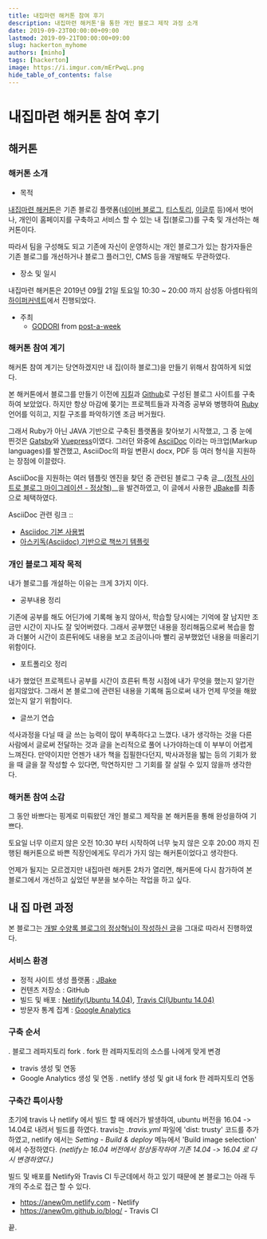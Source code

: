 ```yaml
---
title: 내집마련 해커톤 참여 후기
description: 내집마련 해커톤'을 통한 개인 블로그 제작 과정 소개
date: 2019-09-23T00:00:00+09:00
lastmod: 2019-09-21T00:00:00+09:00
slug: hackerton_myhome
authors: [minho]
tags: [hackerton]
image: https://i.imgur.com/mErPwqL.png
hide_table_of_contents: false
---
```


# 내집마련 해커톤 참여 후기

## **해커톤**

### 해커톤 소개

- 목적

[내집마련 해커톤](https://www.notion.so/be735a45ff444a48bd4a23a0a299e2e5)은 기존 블로깅 플랫폼([네이버 블로그](https://section.blog.naver.com/BlogHome.nhn/), [티스토리](https://www.tistory.com/), [이글루](http://www.egloos.com) 등)에서 벗어나, 개인이 홈페이지를 구축하고 서비스 할 수 있는 내 집(블로그)를 구축 및 개선하는 해커톤이다.

따라서 팀을 구성해도 되고 기존에 자신이 운영하시는 개인 블로그가 있는 참가자들은 기존 블로그를 개선하거나 블로그 플러그인, CMS 등을 개발해도 무관하였다.

- 장소 및 일시

내집마련 해커톤은 2019년 09월 21일 토요일 10:30 ~ 20:00 까지 삼성동 아셈타워의 [하이퍼커넥트](https://hyperconnect.com/)에서 진행되었다.

- 주최
  - [GODORI](https://github.com/godori) from [post-a-week](https://github.com/post-a-week/blog)


### 해커톤 참여 계기
해커톤 참여 계기는 당연하겠지만 내 집(이하 블로그)을 만들기 위해서 참여하게 되었다.

본 해커톤에서 블로그를 만들기 이전에 [지킬](https://jekyllrb-ko.github.io/)과 [Github](https://github.com/)로 구성된 블로그 사이트를 구축하여 보았었다. 하지만 항상 마감에 쫒기는 프로젝트들과 자격증 공부와 병행하여 [Ruby](https://www.ruby-lang.org/) 언어를 익히고, 지킬 구조를 파악하기엔 조금 버거웠다.

그래서 Ruby가 아닌 JAVA 기반으로 구축된 플랫폼을 찾아보기 시작했고, 그 중 눈에 띈것은 [Gatsby](http://gatsbyjs.org/)와 [Vuepress](https://vuepress.vuejs.org/)이였다. 그러던 와중에 [AsciiDoc](https://asciidoctor.org/) 이라는 마크업(Markup languages)를 발견했고, AsciiDoc의 파일 변환시 docx, PDF 등 여러 형식을 지원하는 장점에 이끌렸다.

AsciiDoc을 지원하는 여러 템플릿 엔진을 찾던 중 관련된 블로그 구축 글__([정적 사이트로 블로그 마이그레이션 - 정상혁](https://blog.benelog.net/migration-to-static-site.html))__을 발견하였고, 이 글에서 사용한 [JBake](https://jbake.org/)를 최종으로 체택하였다.


AsciiDoc 관련 링크 ::
- [Asciidoc 기본 사용법](https://narusas.github.io/2018/03/21/Asciidoc-basic.html)
- [아스키독(Asciidoc) 기반으로 책쓰기 템플릿](http://honeymon.io/tech/2018/02/27/asiidoc-book-template.html)



### 개인 블로그 제작 목적
내가 블로그를 개설하는 이유는 크게 3가지 이다.

- 공부내용 정리

기존에 공부를 해도 어딘가에 기록해 놓지 않아서, 학습할 당시에는 기억에 잘 남지만 조금만 시간이 지나도 잘 잊어버렸다. 그래서 공부했던 내용을 정리해둠으로써 복습을 함과 더불어 시간이 흐른뒤에도 내용을 보고 조금이나마 빨리 공부했었던 내용을 떠올리기 위함이다.

- 포트폴리오 정리

내가 했었던 프로젝트나 공부를 시간이 흐른뒤 특정 시점에 내가 무엇을 했는지 알기란 쉽지않았다. 그래서 본 블로그에 관련된 내용을 기록해 둠으로써 내가 언제 무엇을 해왔었는지 알기 위함이다.

- 글쓰기 연습

석사과정을 다닐 때 글 쓰는 능력이 많이 부족하다고 느꼈다. 내가 생각하는 것을 다른 사람에서 글로써 전달하는 것과 글을 논리적으로 풀어 나가야하는데 이 부부이 어렵게 느껴진다. 만약이지만 언젠가 내가 책을 집필한다던지, 박사과정을 밟는 등의 기회가 왔을 때 글을 잘 작성할 수 있다면, 막연하지만 그 기회를 잘 살릴 수 있지 않을까 생각한다.




### 해커톤 참여 소감
그 동안 바쁘다는 핑계로 미뤄왔던 개인 블로그 제작을 본 해커톤을 통해 완성을하여 기쁘다.

토요일 너무 이르지 않은 오전 10:30 부터 시작하여 너무 늦지 않은 오후 20:00 까지 진행된 해커톤으로 바쁜 직장인에게도 무리가 가지 않는 해커톤이었다고 생각한다.

언제가 될지는 모르겠지만 내집마련 해커톤 2차가 열리면, 해커톤에 다시 참가하여 본 블로그에서 개선하고 싶었던 부분을 보수하는 작업을 하고 싶다.



## **내 집 마련 과정**

본 블로그는 [개발 수양록 블로그의 정상혁님이 작성하신 글](https://blog.benelog.net/migration-to-static-site.html)을 그대로 따라서 진행하였다.

### 서비스 환경
- 정적 사이트 생성 플랫폼 : [JBake](https://jbake.org/)
- 컨텐츠 저장소 : GitHub
- 빌드 및 배포 : [Netlify(Ubuntu 14.04)](https://www.netlify.com/), [Travis CI(Ubuntu 14.04)](https://travis-ci.org/)
- 방문자 통계 집계 : [Google Analytics](https://analytics.google.com/analytics/web/)

### 구축 순서
. 블로그 레파지토리 fork
. fork 한 레파지토리의 소스를 나에게 맞게 변경
* travis 생성 및 연동
* Google Analytics 생성 및 연동
. netlify 생성 및 git 내 fork 한 레파지토리 연동


### 구축간 특이사항
초기에 travis 나 netlify 에서 빌드 할 때 에러가 발생하여, ubuntu 버전을 16.04 -> 14.04로 내려서 빌드를 하였다.
travis는 *.travis.yml* 파일에 'dist: trusty' 코드를 추가하였고, netlify 에서는 *Setting - Build & deploy* 메뉴에서 'Build image selection' 에서 수정하였다. _(netlify는 16.04 버전에서 정상동작하여 기존 14.04 -> 16.04 로 다시 변경하였다.)_

빌드 및 배포를 Netlify와 Travis CI 두군데에서 하고 있기 때문에 본 블로그는 아래 두개의 주소로 접근 할 수 있다.

* https://anew0m.netlify.com - Netlify
* https://anew0m.github.io/blog/ - Travis CI

끝.